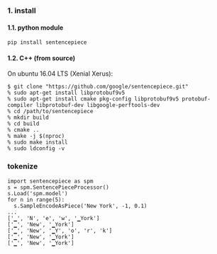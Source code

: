 ### 1. install
#### 1.1. python module
~~~
pip install sentencepiece
~~~
#### 1.2. C++ (from source)
On ubuntu 16.04 LTS (Xenial Xerus):
~~~
$ git clone "https://github.com/google/sentencepiece.git"
% sudo apt-get install libprotobuf9v5
% sudo apt-get install cmake pkg-config libprotobuf9v5 protobuf-compiler libprotobuf-dev libgoogle-perftools-dev 
% cd /path/to/sentencepiece
% mkdir build
% cd build
% cmake ..
% make -j $(nproc)
% sudo make install
% sudo ldconfig -v
~~~

### tokenize
~~~
import sentencepiece as spm
s = spm.SentencePieceProcessor()
s.Load('spm.model')
for n in range(5):
  s.SampleEncodeAsPiece('New York', -1, 0.1)
... 
['▁', 'N', 'e', 'w', '▁York']
['▁', 'New', '▁York']
['▁', 'New', '▁Y', 'o', 'r', 'k']
['▁', 'New', '▁York']
['▁', 'New', '▁York']
~~~

